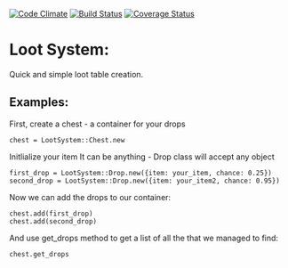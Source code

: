 [![Code Climate](https://codeclimate.com/github/archdragon/loot_system/badges/gpa.svg)](https://codeclimate.com/github/archdragon/loot_system)
[![Build Status](https://travis-ci.org/archdragon/loot_system.svg?branch=master)](https://travis-ci.org/archdragon/loot_system)
[![Coverage Status](https://coveralls.io/repos/archdragon/loot_system/badge.svg?branch=master)](https://coveralls.io/r/archdragon/loot_system?branch=master)

# Loot System:

Quick and simple loot table creation.

## Examples:

First, create a chest - a container for your drops

    chest = LootSystem::Chest.new

Initlialize your item
It can be anything - Drop class will accept any object

    first_drop = LootSystem::Drop.new({item: your_item, chance: 0.25})
    second_drop = LootSystem::Drop.new({item: your_item2, chance: 0.95})

Now we can add the drops to our container:

    chest.add(first_drop)
    chest.add(second_drop)

And use get_drops method to get a list of all the that we managed to find:

    chest.get_drops
